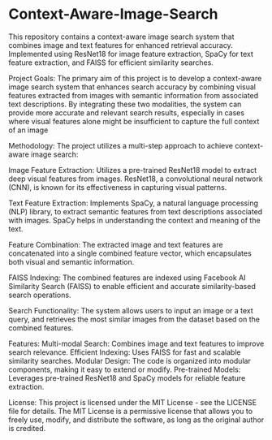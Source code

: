 # Context-Aware-Image-Search
This repository contains a context-aware image search system that combines image and text features for enhanced retrieval accuracy. Implemented using ResNet18 for image feature extraction, SpaCy for text feature extraction, and FAISS for efficient similarity searches.

Project Goals:
The primary aim of this project is to develop a context-aware image search system that enhances search accuracy by combining visual features extracted from images with semantic information from associated text descriptions. By integrating these two modalities, the system can provide more accurate and relevant search results, especially in cases where visual features alone might be insufficient to capture the full context of an image

Methodology:
The project utilizes a multi-step approach to achieve context-aware image search:

Image Feature Extraction:
Utilizes a pre-trained ResNet18 model to extract deep visual features from images. ResNet18, a convolutional neural network (CNN), is known for its effectiveness in capturing visual patterns.

Text Feature Extraction:
Implements SpaCy, a natural language processing (NLP) library, to extract semantic features from text descriptions associated with images. SpaCy helps in understanding the context and meaning of the text.

Feature Combination:
The extracted image and text features are concatenated into a single combined feature vector, which encapsulates both visual and semantic information.

FAISS Indexing:
The combined features are indexed using Facebook AI Similarity Search (FAISS) to enable efficient and accurate similarity-based search operations.

Search Functionality:
The system allows users to input an image or a text query, and retrieves the most similar images from the dataset based on the combined features.

Features:
Multi-modal Search: Combines image and text features to improve search relevance.
Efficient Indexing: Uses FAISS for fast and scalable similarity searches.
Modular Design: The code is organized into modular components, making it easy to extend or modify.
Pre-trained Models: Leverages pre-trained ResNet18 and SpaCy models for reliable feature extraction.

License:
This project is licensed under the MIT License - see the LICENSE file for details.
The MIT License is a permissive license that allows you to freely use, modify, and distribute the software, as long as the original author is credited.

